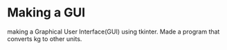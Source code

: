 # Making a GUI

making a Graphical User Interface(GUI) using tkinter. Made a program that converts kg to other units.
